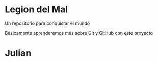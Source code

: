 # Legion del Mal
Un repositorio para conquistar el mundo

Básicamente aprenderemos más sobre Git y GitHub con este proyecto

# Julian